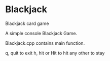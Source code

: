 # Blackjack
Blackjack card game

A simple console Blackjack Game.

Blackjack.cpp contains  main function.

q, quit to exit
h, hit or Hit to hit
any other to stay
